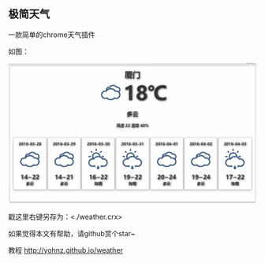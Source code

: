 ## 极简天气
一款简单的chrome天气插件

如图：

![截图](./images/1.png "截图")

戳这里右键另存为：<./weather.crx>


如果觉得本文有帮助，请github赏个star~


教程 http://yohnz.github.io/weather
